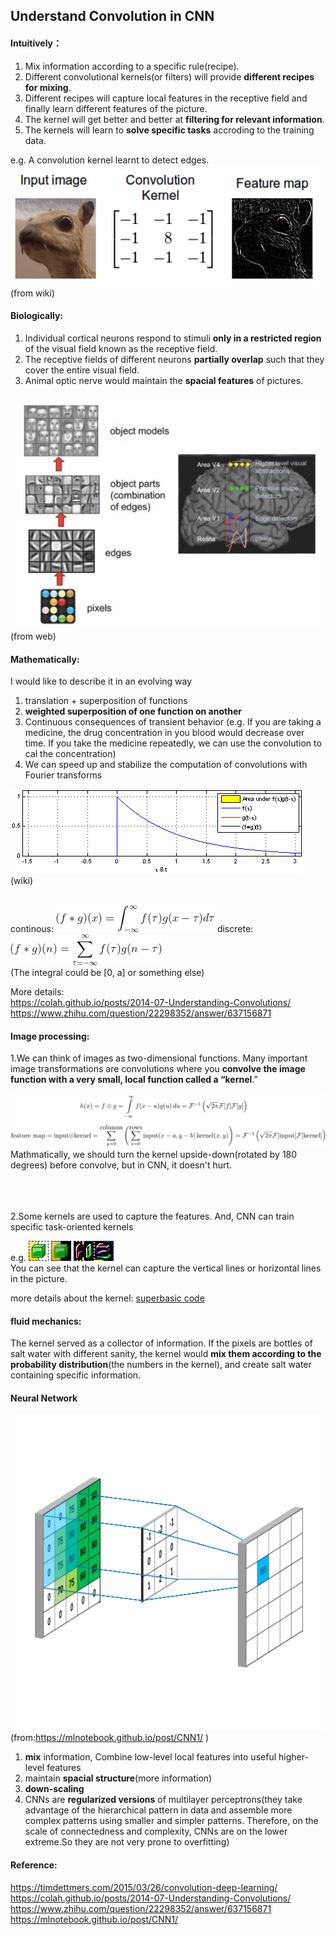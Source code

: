 ## Understand Convolution in CNN


#### Intuitively：
1. Mix information according to a specific rule(recipe).<br/>
2. Different convolutional kernels(or filters) will provide **different recipes for mixing**.<br/>
3. Different recipes will capture local features in the receptive field and finally learn different features of the picture.<br/>
4. The kernel will get better and better at **filtering for relevant information**.<br/>
5. The kernels will learn to **solve specific tasks** accroding to the training data.<br/>


e.g. A convolution kernel learnt to detect edges.</br>
![](./res/convolution.png)(from wiki)


#### Biologically:

1. Individual cortical neurons respond to stimuli **only in a restricted region** of the visual field known as the receptive field.
2. The receptive fields of different neurons **partially overlap** such that they cover the entire visual field.
3. Animal optic nerve would maintain the **spacial features** of pictures.

![](./res/bioCNN.png)(from web)

#### Mathematically:

I would like to describe it in an evolving way

1. translation + superposition of functions
2. **weighted superposition of one function on another**
3. Continuous consequences of transient behavior (e.g. If you are taking a medicine, the drug concentration in you blood would decrease over time. If you take the medicine repeatedly, we can use the convolution to cal the concentration)
4. We can speed up and stabilize the computation of convolutions with Fourier transforms

![](./res/Convolution_of_spiky_function_with_box2.gif)(wiki)<br/><br/>

continous: ![](./res/conmath1.gif)
discrete: ![](./res/conmath2.gif)<br/>
(The integral could be [0, a] or something else)

More details: <br/>
https://colah.github.io/posts/2014-07-Understanding-Convolutions/ <br/>
https://www.zhihu.com/question/22298352/answer/637156871

#### Image processing:

1.We can think of images as two-dimensional functions. Many important image transformations are convolutions where you **convolve the image function with a very small, local function called a “kernel**.”

![](./res/convolution-theorem1.png)<br/>
Mathmatically, we should turn the kernel upside-down(rotated by 180 degrees) before convolve, but in  CNN, it doesn't hurt.

<br/><br/><br/>
2.Some kernels are used to capture the features. And, CNN can train specific task-oriented kernels

e.g. 
 ![](./res/icon.png) ![](./res/Fuzzification.png) ![](./res/verticals.png)![](./res/horizontals.png)<br/>
You can see that the kernel can capture the vertical lines or horizontal lines in the picture.


more details about the kernel: [superbasic code](./code/img_kernel/img_kernel.py)

#### fluid mechanics:

The kernel served as a collector of information. If the pixels are bottles of salt water with different sanity, the kernel would **mix them according to the probability distribution**(the numbers in the kernel), and create salt water containing specific information.

#### Neural Network
![](./res/convSobel.gif)(from:https://mlnotebook.github.io/post/CNN1/ )

1. **mix** information, Combine low-level local features into useful higher-level features
2. maintain **spacial structure**(more information)
3. **down-scaling**
4. CNNs are **regularized versions** of multilayer perceptrons(they take advantage of the hierarchical pattern in data and assemble more complex patterns using smaller and simpler patterns. Therefore, on the scale of connectedness and complexity, CNNs are on the lower extreme.So they are not very prone to overfitting)

#### Reference:
https://timdettmers.com/2015/03/26/convolution-deep-learning/<br/>
https://colah.github.io/posts/2014-07-Understanding-Convolutions/<br/>
https://www.zhihu.com/question/22298352/answer/637156871<br/>
https://mlnotebook.github.io/post/CNN1/<br/>

